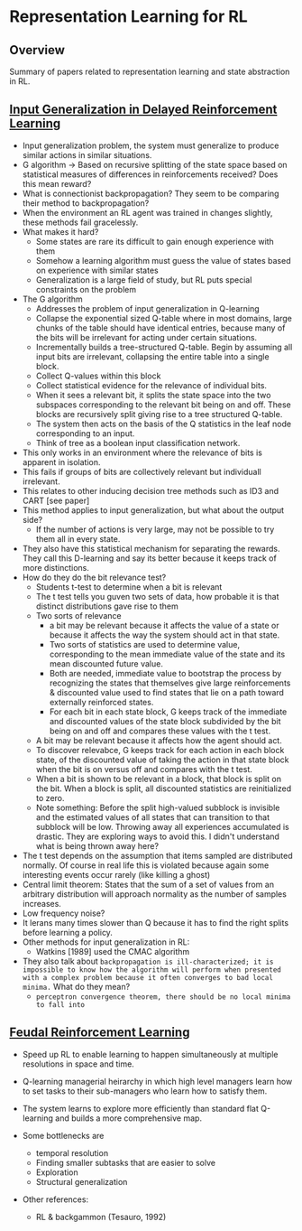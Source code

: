 # Representation Learning for RL

## Overview
Summary of papers related to representation learning and state abstraction in RL.

## [Input Generalization in Delayed Reinforcement Learning](https://www.ijcai.org/Proceedings/91-2/Papers/018.pdf)
- Input generalization problem, the system must generalize to produce similar actions in similar situations.
- G algorithm -> Based on recursive splitting of the state space based on statistical measures of differences in reinforcements received? Does this mean reward?
- What is connectionist backpropagation? They seem to be comparing their method to backpropagation?
- When the environment an RL agent was trained in changes slightly, these methods fail gracelessly.
- What makes it hard?
  - Some states are rare its difficult to gain enough experience with them
  - Somehow a learning algorithm must guess the value of states based on experience with similar states
  - Generalization is a large field of study, but RL puts special constraints on the problem
- The G algorithm
  - Addresses the problem of input generalization in Q-learning
  - Collapse the exponential sized Q-table where in most domains, large chunks of the table should have identical entries, because many of the bits will be irrelevant for acting under certain situations.
  - Incrementally builds a tree-structured Q-table. Begin by assuming all input bits are irrelevant, collapsing the entire table into a single block.
  - Collect Q-values within this block
  - Collect statistical evidence for the relevance of individual bits.
  - When it sees a relevant bit, it splits the state space into the two subspaces corresponding to the relevant bit being on and off. These blocks are recursively split giving rise to a tree structured Q-table.
  - The system then acts on the basis of the Q statistics in the leaf node corresponding to an input.
  - Think of tree as a boolean input classification network.
- This only works in an environment where the relevance of bits is apparent in isolation.
- This fails if groups of bits are collectively relevant but individuall irrelevant.
- This relates to other inducing decision tree methods such as ID3 and CART [see paper]
- This method applies to input generalization, but what about the output side?
  - If the number of actions is very large, may not be possible to try them all in every state.
- They also have this statistical mechanism for separating the rewards. They call this D-learning and say its better because it keeps track of more distinctions.
- How do they do the bit relevance test?
  - Students t-test to determine when a bit is relevant
  - The t test tells you guven two sets of data, how probable it is that distinct distributions gave rise to them
  - Two sorts of relevance
    - a bit may be relevant because it affects the value of a state or because it affects the way the system should act in that state.
    - Two sorts of statistics are used to determine value, corresponding to the mean immediate value of the state and its mean discounted future value.
    - Both are needed, immediate value to bootstrap the process by recognizing the states that themselves give large reinforcements & discounted value used to find states that lie on a path toward externally reinforced states.
    - For each bit in each state block, G keeps track of the immediate and discounted values of the state block subdivided by the bit being on and off and compares these values with the t test.
  - A bit may be relevant because it affects how the agent should act.
  - To discover relevabce, G keeps track for each action in each block state, of the discounted value of taking the action in that state block when the bit is on versus off and compares with the t test.
  - When a bit is shown to be relevant in a block, that block is split on the bit. When a block is split, all discounted statistics are reinitialized to zero.
  - Note something: Before the split high-valued subblock is invisible and the estimated values of all states that can transition to that subblock will be low. Throwing away all experiences accumulated is drastic. They are exploring ways to avoid this. I didn't understand what is being thrown away here?
- The t test depends on the assumption that items sampled are distributed normally. Of course in real life this is violated because again some interesting events occur rarely (like killing a ghost)
- Central limit theorem: States that the sum of a set of values from an arbitrary distribution will approach normality as the number of samples increases.
- Low frequency noise?
- It lerans many times slower than Q because it has to find the right splits before learning a policy.
- Other methods for input generalization in RL:
  - Watkins [1989] used the CMAC algorithm
- They also talk about ``backpropagation is ill-characterized; it is impossible to know how the algorithm will perform when presented with a complex problem because it often converges to bad local minima.`` What do they mean?
  - ``perceptron convergence theorem, there should be no local minima to fall into``

## [Feudal Reinforcement Learning](http://www.cs.toronto.edu/~fritz/absps/dh93.pdf)
- Speed up RL to enable learning to happen simultaneously at multiple resolutions in space and time.
- Q-learning managerial heirarchy in which high level managers learn how to set tasks to their sub-managers who learn how to satisfy them.
- The system learns to explore more efficiently than standard flat Q-learning and builds a more comprehensive map.
- Some bottlenecks are
  - temporal resolution
  - Finding smaller subtasks that are easier to solve
  - Exploration
  - Structural generalization




- Other references:
  - RL & backgammon (Tesauro, 1992)




